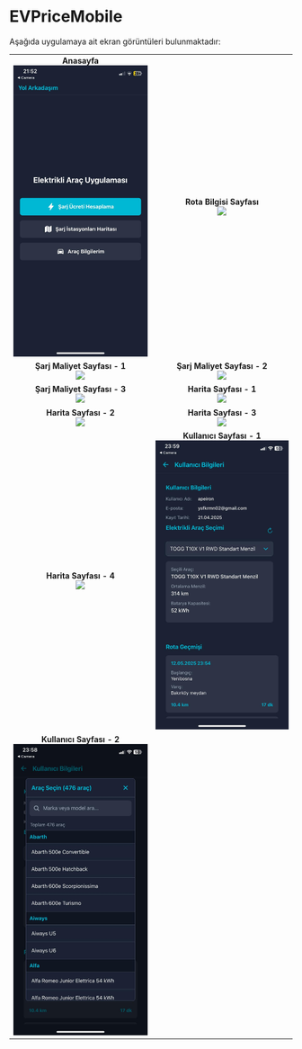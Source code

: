 # EVPriceMobile

Aşağıda uygulamaya ait ekran görüntüleri bulunmaktadır:

<table>
  <tr>
    <td align="center">
      <strong>Anasayfa</strong><br/>
      <img src="image/Anasayfa.jpg" width="300"/>
    </td>
    <td align="center">
      <strong>Rota Bilgisi Sayfası</strong><br/>
      <img src="image/Rota_Bilgisi_Sayfası.jpg" width="300"/>
    </td>
  </tr>
  <tr>
    <td align="center">
      <strong>Şarj Maliyet Sayfası - 1</strong><br/>
      <img src="image/Sarj_Maliyet_Sayfası_1.jpg" width="300"/>
    </td>
    <td align="center">
      <strong>Şarj Maliyet Sayfası - 2</strong><br/>
      <img src="image/Sarj_Maliyet_Sayfası_2.jpg" width="300"/>
    </td>
  </tr>
  <tr>
    <td align="center">
      <strong>Şarj Maliyet Sayfası - 3</strong><br/>
      <img src="image/Sarj_Maliyet_Sayfası_3.jpg" width="300"/>
    </td>
    <td align="center">
      <strong>Harita Sayfası - 1</strong><br/>
      <img src="image/Harita_Sayfası_1.jpg" width="300"/>
    </td>
  </tr>
  <tr>
    <td align="center">
      <strong>Harita Sayfası - 2</strong><br/>
      <img src="image/Harita_Sayfası_2.jpg" width="300"/>
    </td>
    <td align="center">
      <strong>Harita Sayfası - 3</strong><br/>
      <img src="image/Harita_Sayfası_3.jpg" width="300"/>
    </td>
  </tr>
  <tr>
    <td align="center">
      <strong>Harita Sayfası - 4</strong><br/>
      <img src="image/Harita_Sayfası_4.jpg" width="300"/>
    </td>
    <td align="center">
      <strong>Kullanıcı Sayfası - 1</strong><br/>
      <img src="image/Kullanıcı_Sayfası_1.jpg" width="300"/>
    </td>
  </tr>
  <tr>
    <td align="center">
      <strong>Kullanıcı Sayfası - 2</strong><br/>
      <img src="image/Kullanıcı_Sayfası_2.jpg" width="300"/>
    </td>
  </tr>
</table>
